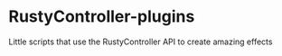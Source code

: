 # RustyController-plugins

Little scripts that use the RustyController API to create amazing effects
